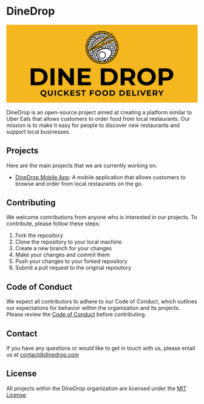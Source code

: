 # DineDrop

![DineDrop logo](./logo-wide.png)

DineDrop is an open-source project aimed at creating a platform similar to Uber Eats that allows customers to order food from local restaurants. Our mission is to make it easy for people to discover new restaurants and support local businesses.

## Projects

Here are the main projects that we are currently working on:

- [DineDrop Mobile App](https://github.com/DineDrop/mobile-app): A mobile application that allows customers to browse and order from local restaurants on the go.

## Contributing

We welcome contributions from anyone who is interested in our projects. To contribute, please follow these steps:

1. Fork the repository
2. Clone the repository to your local machine
3. Create a new branch for your changes
4. Make your changes and commit them
5. Push your changes to your forked repository
6. Submit a pull request to the original repository

## Code of Conduct

We expect all contributors to adhere to our Code of Conduct, which outlines our expectations for behavior within the organization and its projects. Please review the [Code of Conduct](https://github.com/DineDrop/code-of-conduct) before contributing.

## Contact

If you have any questions or would like to get in touch with us, please email us at [contact@dinedrop.com](mailto:rhythmshandlya@gmail.com)

## License

All projects within the DineDrop organization are licensed under the [MIT License](https://opensource.org/licenses/MIT).
